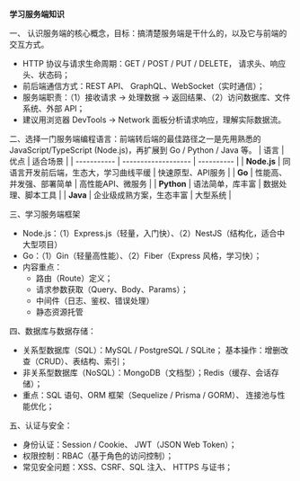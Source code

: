 **学习服务端知识**

一、 认识服务端的核心概念，目标：搞清楚服务端是干什么的，以及它与前端的交互方式。
- HTTP 协议与请求生命周期：GET / POST / PUT / DELETE， 请求头、响应头、状态码；
- 前后端通信方式：REST API、 GraphQL、WebSocket（实时通信）；
- 服务端职责：（1）接收请求 → 处理数据 → 返回结果、（2）访问数据库、文件系统、外部 API；
- 建议用浏览器 DevTools → Network 面板分析请求响应，理解实际数据流。

二、选择一门服务端编程语言：前端转后端的最佳路径之一是先用熟悉的 JavaScript/TypeScript (Node.js)，再扩展到 Go / Python / Java 等。
| 语言          | 优点                  | 适合场景       |
| ----------- | ------------------- | ---------- |
| **Node.js** | 同语言开发前后端，生态大，学习曲线平缓 | 快速原型、API服务 |
| **Go**      | 性能高、并发强、部署简单        | 高性能API、微服务 |
| **Python**  | 语法简单，库丰富            | 数据处理、脚本工具  |
| **Java**    | 企业级成熟方案，生态丰富        | 大型系统       |

三、学习服务端框架
- Node.js：（1）Express.js（轻量，入门快）、（2）NestJS（结构化，适合中大型项目）
- Go：（1）Gin（轻量高性能）、（2）Fiber（Express 风格，学习快）；
- 内容重点：
   - 路由（Route）定义；
   - 请求参数获取（Query、Body、Params）；
   - 中间件（日志、鉴权、错误处理）
   - 静态资源托管

四、数据库与数据存储：
- 关系型数据库（SQL）：MySQL / PostgreSQL / SQLite； 基本操作：增删改查（CRUD）、表结构、索引；
- 非关系型数据库（NoSQL）：MongoDB（文档型）；Redis（缓存、会话存储）；
- 重点：SQL 语句、ORM 框架（Sequelize / Prisma / GORM）、 连接池与性能优化；

五、认证与安全：
- 身份认证：Session / Cookie、 JWT（JSON Web Token）；
- 权限控制：RBAC（基于角色的访问控制）；
- 常见安全问题：XSS、CSRF、SQL 注入、 HTTPS 与证书；
